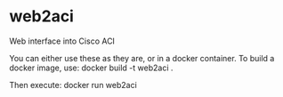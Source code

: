 # web2aci
Web interface into Cisco ACI

You can either use these as they are, or in a docker container.  To build a docker image, use:
docker build -t web2aci .

Then execute:
docker run web2aci
